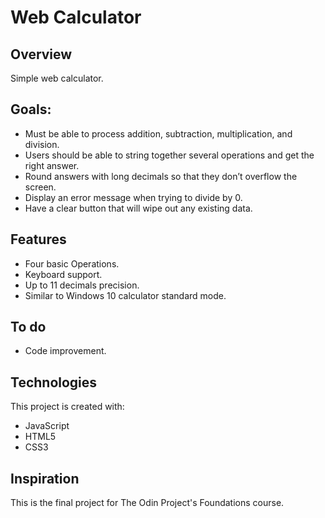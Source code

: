 # Web Calculator

## Overview
Simple web calculator.

## Goals:
* Must be able to process addition, subtraction, multiplication, and division.
* Users should be able to string together several operations and get the right answer.
* Round answers with long decimals so that they don’t overflow the screen.
* Display an error message when trying to divide by 0.
* Have a clear button that will wipe out any existing data.

 
## Features
* Four basic Operations.
* Keyboard support.
* Up to 11 decimals precision.
* Similar to Windows 10 calculator standard mode.

## To do
* Code improvement.
 
## Technologies
This project is created with:
* JavaScript
* HTML5
* CSS3

## Inspiration
This is the final project for The Odin Project's Foundations course.
